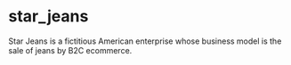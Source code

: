 # star_jeans
Star Jeans is a fictitious American enterprise whose business model is the sale of jeans by B2C ecommerce. 
